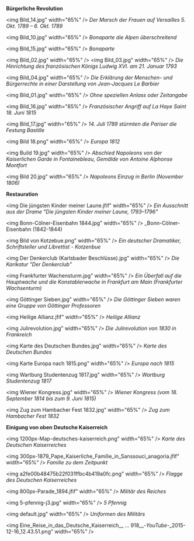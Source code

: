 **Bürgerliche Revolution**

<img Bild_14.jpg" width="65%" />
_Der Marsch der Frauen auf Versailles 5. Okt. 1789 – 6. Okt. 1789_


<img Bild_10.jpg" width="65%" />
_Bonaparte die Alpen überschreitend_


<img Bild_15.jpg" width="65%" />
_Bonaparte_


<img Bild_02.jpg" width="65%" />
<img Bild_03.jpg" width="65%" />
_Die Hinrichtung des französischen Königs Ludwig XVI. am 21. Januar 1793_


<img Bild_04.jpg" width="65%" />
_Die Erklärung der Menschen- und Bürgerrechte in einer Darstellung von Jean-Jacques Le Barbier_


<img Bild_01.jpg" width="65%" />
_Ohne speziellen Anlass oder Zeitangabe_


<img Bild_16.jpg" width="65%" />
_Französischer Angriff auf La Haye Saint 18. Juni 1815_


<img Bild_17.jpg" width="65%" />
_14. Juli 1789 stürmten die Pariser die Festung Bastille_


<img Bild 18.png" width="65%" />
_Europa 1812_


<img Build 19.jpg" width="65%" />
_Abschied Napoleons von der Kaiserlichen Garde in Fontainebleau, Gemälde von Antoine Alphonse Montfort_


<img Bild 20.jpg" width="65%" />
_Napoleons Einzug in Berlin (November 1806)_



**Restauration**

<img Die jüngsten Kinder meiner Laune.jfif" width="65%" />
_Ein Ausschnitt aus der Drame "Die jüngsten Kinder meiner Laune, 1793–1796"_


<img Bonn-Cölner-Eisenbahn 1844.jpg" width="65%" />
_Bonn-Cölner-Eisenbahn (1842-1844)


<img Bild von Kotzebue.png" width="65%" />
_Ein deutscher Dramatiker, Schriftsteller und Librettist - Kotzenbue_


<img Der Denkerclub (Karlsbader Beschlüsse).jpg" width="65%" />
_Die Karikatur "Der Denkerclub"_


<img Frankfurter Wachensturm.jpg" width="65%" />
_Ein Überfall auf die Hauptwache und die Konstablerwache in Frankfurt am Main (Frankfurter Wachsenturm)_


<img Göttinger Sieben.jpg" width="65%" />
_Die Göttinger Sieben waren eine Gruppe von Göttinger Professoren_


<img Heilige Allianz.jfif" width="65%" />
_Heilige Allianz_


<img Julirevolution.jpg" width="65%" />
_Die Julirevolution von 1830 in Frankreich_


<img Karte des Deutschen Bundes.jpg" width="65%" />
_Karte des Deutschen Bundes_


<img Karte Europa nach 1815.png" width="65%" />
_Europa nach 1815_


<img Wartburg Studentenzug 1817.jpg" width="65%" />
_Wartburg Studentenzug 1817_


<img Wiener Kongress.jpg" width="65%" />
_Wiener Kongress (vom 18. September 1814 bis zum 9. Juni 1815)_


<img Zug zum Hambacher Fest 1832.jpg" width="65%" />
_Zug zum Hambacher Fest 1832_



**Einigung von oben**
**Deutsche Kaiserreich**


<img 1200px-Map-deutsches-kaiserreich.png" width="65%" />
_Karte des Deutschen Kaiserreiches_


<img 300px-1879_Pape_Kaiserliche_Familie_in_Sanssouci_anagoria.jfif" width="65%" />
_Familie zu dem Zeitpunkt_


<img a2fe00b48475b22f031ffbc4b419a0fc.png" width="65%" />
_Flagge des Deutschen Kaiserreiches_


<img 800px-Parade_1894.jfif" width="65%" />
_Militär des Reiches_


<img 5-pfennig-j3.jpg" width="65%" />
_5 Pfennig_


<img default.jpg" width="65%" />
_Uniformen des Militärs_


<img Eine_Reise_in_das_Deutsche_Kaiserreich__ ... 918__-_YouTube_-_2015-12-16_12.43.51.png" width="65%" />
